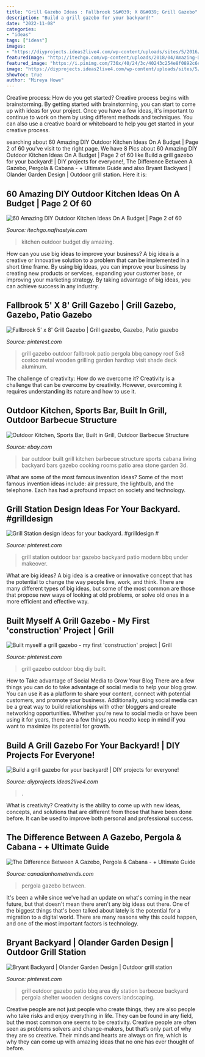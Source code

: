 ```yaml
---
title: "Grill Gazebo Ideas : Fallbrook 5&#039; X 8&#039; Grill Gazebo"
description: "Build a grill gazebo for your backyard!"
date: "2022-11-08"
categories:
- "ideas"
tags: ["ideas"]
images:
- "https://diyprojects.ideas2live4.com/wp-content/uploads/sites/5/2016/09/DIY-Grill-Gazebo-02.jpg"
featuredImage: "http://itechgo.com/wp-content/uploads/2018/04/Amazing-DIY-Outdoor-Kitchen-Ideas-On-A-Budget-50.jpg"
featured_image: "https://i.pinimg.com/736x/40/24/3c/40243c254e8f0892c6ee1d436298ab58--grill-gazebo-back-yard.jpg"
image: "https://diyprojects.ideas2live4.com/wp-content/uploads/sites/5/2016/09/DIY-Grill-Gazebo-02.jpg"
ShowToc: true
author: "Mireya Howe"
---
```



Creative process: How do you get started?
Creative process begins with brainstorming. By getting started with brainstorming, you can start to come up with ideas for your project. Once you have a few ideas, it's important to continue to work on them by using different methods and techniques. You can also use a creative board or whiteboard to help you get started in your creative process.

	

		
searching about 60 Amazing DIY Outdoor Kitchen Ideas On A Budget | Page 2 of 60 you've visit to the right page. We have 8 Pics about 60 Amazing DIY Outdoor Kitchen Ideas On A Budget | Page 2 of 60 like Build a grill gazebo for your backyard! | DIY projects for everyone!, The Difference Between A Gazebo, Pergola &amp; Cabana - + Ultimate Guide and also Bryant Backyard | Olander Garden Design | Outdoor grill station. Here it is:
		
    
## 60 Amazing DIY Outdoor Kitchen Ideas On A Budget | Page 2 Of 60

<img loading=lazy src="http://itechgo.com/wp-content/uploads/2018/04/Amazing-DIY-Outdoor-Kitchen-Ideas-On-A-Budget-50.jpg" onerror="this.onerror=null;this.src='https://tse4.mm.bing.net/th?id=OIP.qqfG8TiV5zjZzAZwxFqeSQHaFm&amp;pid=15.1';" alt="60 Amazing DIY Outdoor Kitchen Ideas On A Budget | Page 2 of 60">

_Source: itechgo.nafhastyle.com_

>kitchen outdoor budget diy amazing. 

	

How can you use big ideas to improve your business?
A big idea is a creative or innovative solution to a problem that can be implemented in a short time frame. By using big ideas, you can improve your business by creating new products or services, expanding your customer base, or improving your marketing strategy. By taking advantage of big ideas, you can achieve success in any industry.

    
## Fallbrook 5&#039; X 8&#039; Grill Gazebo | Grill Gazebo, Gazebo, Patio Gazebo

<img loading=lazy src="https://i.pinimg.com/736x/c4/95/f6/c495f61e2d0f9c03383ebaf06a5bbf9a.jpg" onerror="this.onerror=null;this.src='https://tse4.mm.bing.net/th?id=OIP.hrTHoaGvOMmh04DKLrzUKwHaHa&amp;pid=15.1';" alt="Fallbrook 5&#039; x 8&#039; Grill Gazebo | Grill gazebo, Gazebo, Patio gazebo">

_Source: pinterest.com_

>grill gazebo outdoor fallbrook patio pergola bbq canopy roof 5x8 costco metal wooden grilling garden hardtop visit shade deck aluminum. 

	

The challenge of creativity: How do we overcome it?
Creativity is a challenge that can be overcome by creativity. However, overcoming it requires understanding its nature and how to use it.

    
## Outdoor Kitchen, Sports Bar, Built In Grill, Outdoor Barbecue Structure

<img loading=lazy src="http://i.ebayimg.com/images/i/190802154530-0-1/s-l1000.jpg" onerror="this.onerror=null;this.src='https://tse3.mm.bing.net/th?id=OIP.t2ekZZPEwdC6DRnVQiMt3wHaEz&amp;pid=15.1';" alt="Outdoor Kitchen, Sports Bar, Built in Grill, Outdoor Barbecue Structure">

_Source: ebay.com_

>bar outdoor built grill kitchen barbecue structure sports cabana living backyard bars gazebo cooking rooms patio area stone garden 3d. 

	

What are some of the most famous invention ideas?
Some of the most famous invention ideas include: air pressure, the lightbulb, and the telephone. Each has had a profound impact on society and technology.

    
## Grill Station Design Ideas For Your Backyard. #grilldesign #

<img loading=lazy src="https://i.pinimg.com/736x/03/eb/45/03eb4575857429038ddbd565dbda1b49.jpg" onerror="this.onerror=null;this.src='https://tse3.mm.bing.net/th?id=OIP.yvWPPBXFU4r5G50Ah_cAHAHaNK&amp;pid=15.1';" alt="Grill Station design ideas for your backyard. #grilldesign #">

_Source: pinterest.com_

>grill station outdoor bar gazebo backyard patio modern bbq under makeover. 

	

What are big ideas?
A big idea is a creative or innovative concept that has the potential to change the way people live, work, and think. There are many different types of big ideas, but some of the most common are those that propose new ways of looking at old problems, or solve old ones in a more efficient and effective way.

    
## Built Myself A Grill Gazebo - My First &#039;construction&#039; Project | Grill

<img loading=lazy src="https://i.pinimg.com/736x/40/24/3c/40243c254e8f0892c6ee1d436298ab58--grill-gazebo-back-yard.jpg" onerror="this.onerror=null;this.src='https://tse4.mm.bing.net/th?id=OIP.zNAkVoGVCC6_IZTv_jM9jwHaJ4&amp;pid=15.1';" alt="Built myself a grill gazebo - my first &#039;construction&#039; project | Grill">

_Source: pinterest.com_

>grill gazebo outdoor bbq diy built. 

	

How to Take advantage of Social Media to Grow Your Blog
There are a few things you can do to take advantage of social media to help your blog grow. You can use it as a platform to share your content, connect with potential customers, and promote your business. Additionally, using social media can be a great way to build relationships with other bloggers and create networking opportunities. Whether you’re new to social media or have been using it for years, there are a few things you needto keep in mind if you want to maximize its potential for growth.

    
## Build A Grill Gazebo For Your Backyard! | DIY Projects For Everyone!

<img loading=lazy src="https://diyprojects.ideas2live4.com/wp-content/uploads/sites/5/2016/09/DIY-Grill-Gazebo-02.jpg" onerror="this.onerror=null;this.src='https://tse2.mm.bing.net/th?id=OIP.Y1XX4b8E6hoE1a999TLQnwHaJ3&amp;pid=15.1';" alt="Build a grill gazebo for your backyard! | DIY projects for everyone!">

_Source: diyprojects.ideas2live4.com_

>. 

	

What is creativity?
Creativity is the ability to come up with new ideas, concepts, and solutions that are different from those that have been done before. It can be used to improve both personal and professional success.

    
## The Difference Between A Gazebo, Pergola &amp; Cabana - + Ultimate Guide

<img loading=lazy src="https://canadianhometrends.com/wp-content/uploads/2016/05/2e8e40865cb813be375db9a10aad1b6d.jpg" onerror="this.onerror=null;this.src='https://tse3.mm.bing.net/th?id=OIP.VHeRYifVcyQt8et7HV7d-gHaLG&amp;pid=15.1';" alt="The Difference Between A Gazebo, Pergola &amp; Cabana - + Ultimate Guide">

_Source: canadianhometrends.com_

>pergola gazebo between. 

	

It's been a while since we've had an update on what's coming in the near future, but that doesn't mean there aren't any big ideas out there. One of the biggest things that's been talked about lately is the potential for a migration to a digital world. There are many reasons why this could happen, and one of the most important factors is technology.

    
## Bryant Backyard | Olander Garden Design | Outdoor Grill Station

<img loading=lazy src="https://i.pinimg.com/736x/bc/0b/ab/bc0bab298ce47a0103ad8b4729335d4c--backyards.jpg" onerror="this.onerror=null;this.src='https://tse4.mm.bing.net/th?id=OIP.A8AvIeG8qMEomDAIiFglUAHaHh&amp;pid=15.1';" alt="Bryant Backyard | Olander Garden Design | Outdoor grill station">

_Source: pinterest.com_

>grill outdoor gazebo patio bbq area diy station barbecue backyard pergola shelter wooden designs covers landscaping. 

	

Creative people are not just people who create things, they are also people who take risks and enjoy everything in life. They can be found in any field, but the most common one seems to be creativity. Creative people are often seen as problems solvers and change-makers, but that’s only part of why they are so creative. Their minds and hearts are always on fire, which is why they can come up with amazing ideas that no one has ever thought of before.

